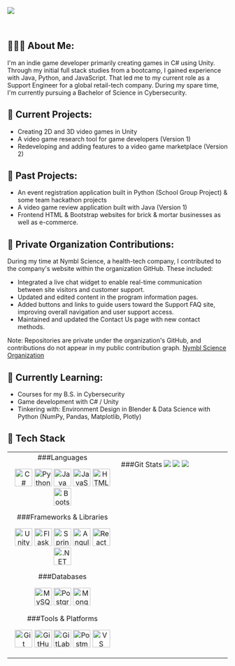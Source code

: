 
<p align=”center”>
<img src=https://github.com/sarahsotomayor/sarahsotomayor/assets/116047642/ec66ab4a-26d3-408a-815e-64ff284fcbe5>

</p>

<br>

## 👩🏻‍💻 About Me:

I'm an indie game developer primarily creating games in C# using Unity. Through my initial full stack studies from a bootcamp, I gained experience with Java, Python, and JavaScript. That led me to my current role as a Support Engineer for a global retail-tech company. During my spare time, I'm currently pursuing a Bachelor of Science in Cybersecurity. 

## 🔭 Current Projects: 

* Creating 2D and 3D video games in Unity
* A video game research tool for game developers (Version 1)
* Redeveloping and adding features to a video game marketplace (Version 2)

## 🎉 Past Projects:
* An event registration application built in Python (School Group Project) & some team hackathon projects
* A video game review application built with Java (Version 1)
* Frontend HTML & Bootstrap websites for brick & mortar businesses as well as e-commerce.

## 🔐 Private Organization Contributions:

During my time at Nymbl Science, a health-tech company, I contributed to the company's website within the organization GitHub. These included:

* Integrated a live chat widget to enable real-time communication between site visitors and customer support.
* Updated and edited content in the program information pages.
* Added buttons and links to guide users toward the Support FAQ site, improving overall navigation and user support access.
* Maintained and updated the Contact Us page with new contact methods.

Note: Repositories are private under the organization's GitHub, and contributions do not appear in my public contribution graph.
[Nymbl Science Organization](https://github.com/NymblScience)

## 🌱 Currently Learning: 

* Courses for my B.S. in Cybersecurity
* Game development with C# / Unity
* Tinkering with: Environment Design in Blender & Data Science with Python (NumPy, Pandas, Matplotlib, Plotly)

## 🧰 Tech Stack
<table>
  <tr>
    <td width="50%" valign="top">
      
  <div align="center">
    ###Languages
          <p>
            <img src="https://cdn.jsdelivr.net/gh/devicons/devicon/icons/csharp/csharp-original.svg" alt="C#" width="40"/>
            <img src="https://cdn.jsdelivr.net/gh/devicons/devicon/icons/python/python-original.svg" alt="Python" width="40"/>
            <img src="https://cdn.jsdelivr.net/gh/devicons/devicon/icons/java/java-original.svg" alt="Java" width="40"/>
            <img src="https://cdn.jsdelivr.net/gh/devicons/devicon/icons/javascript/javascript-original.svg" alt="JavaScript" width="40"/>
            <img src="https://cdn.jsdelivr.net/gh/devicons/devicon/icons/html5/html5-original.svg" alt="HTML" width="40"/>
            <img src="https://cdn.jsdelivr.net/gh/devicons/devicon/icons/bootstrap/bootstrap-original.svg" alt="Bootstrap" width="40"/>
          </p>
    ###Frameworks & Libraries
          <p>
            <img src="https://cdn.jsdelivr.net/gh/devicons/devicon/icons/unity/unity-original.svg" alt="Unity" width="40"/>
            <img src="https://cdn.jsdelivr.net/gh/devicons/devicon@latest/icons/flask/flask-original.svg" alt="Flask" width="40"/>
            <img src="https://cdn.jsdelivr.net/gh/devicons/devicon/icons/spring/spring-original.svg" alt="Spring" width="40"/>
            <img src="https://cdn.jsdelivr.net/gh/devicons/devicon/icons/angularjs/angularjs-original.svg" alt="Angular" width="40"/>
            <img src="https://cdn.jsdelivr.net/gh/devicons/devicon/icons/react/react-original.svg" alt="React" width="40"/>
            <img src="https://cdn.jsdelivr.net/gh/devicons/devicon/icons/dot-net/dot-net-original.svg" alt=".NET" width="40"/>
          </p>
    ###Databases
          <p>
            <img src="https://cdn.jsdelivr.net/gh/devicons/devicon/icons/mysql/mysql-original.svg" alt="MySQL" width="40"/>
            <img src="https://cdn.jsdelivr.net/gh/devicons/devicon/icons/postgresql/postgresql-original.svg" alt="PostgreSQL" width="40"/>
            <img src="https://cdn.jsdelivr.net/gh/devicons/devicon/icons/mongodb/mongodb-original.svg" alt="MongoDB" width="40"/>
          </p>
    ###Tools & Platforms
          <p>
            <img src="https://cdn.jsdelivr.net/gh/devicons/devicon/icons/git/git-original.svg" alt="Git" width="40"/>
            <img src="https://cdn.jsdelivr.net/gh/devicons/devicon/icons/github/github-original.svg" alt="GitHub" width="40"/>
            <img src="https://cdn.jsdelivr.net/gh/devicons/devicon/icons/gitlab/gitlab-original.svg" alt="GitLab" width="40"/>
            <img src="https://cdn.simpleicons.org/postman/FF6C37" alt="Postman" width="40"/>
            <img src="https://cdn.jsdelivr.net/gh/devicons/devicon/icons/vscode/vscode-original.svg" alt="VS Code" width="40"/>
          </p>
  </div>
  
  </td>
    <td width="50%" valign="top">

  ###Git Stats
        <img src="https://github-readme-stats.vercel.app/api?username=etherealsaguaro&theme=vue-dark&show_icons=true&hide_border=true&count_private=true"/>
        <img src="https://github-readme-streak-stats.herokuapp.com/?user=etherealsaguaro&theme=vue-dark&hide_border=true"/>
        <img src="https://github-readme-stats.vercel.app/api/top-langs/?username=etherealsaguaro&theme=vue-dark&show_icons=true&hide_border=true&layout=compact"/>
    </td>
  </tr>
</table>
